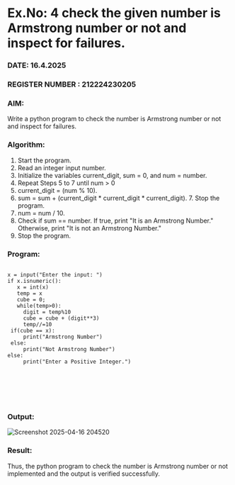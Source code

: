 # Ex.No: 4 check the given number is Armstrong number or not and inspect for failures.
### DATE: 16.4.2025                                                                           
### REGISTER NUMBER : 212224230205
### AIM: 
Write a python program to check the number is Armstrong number or not and inspect for failures.

### Algorithm:
1.  Start the program.
2.	Read an integer input number.
3.	Initialize the variables current_digit, sum = 0, and num = number.
4.	Repeat Steps 5 to 7 until num > 0
5.	current_digit = (num % 10).
6.	sum = sum + (current_digit * current_digit * current_digit). 7. Stop the program.
7.	num = num / 10.
8.	Check if sum == number. If true, print "It is an Armstrong Number." Otherwise, print "It is not an Armstrong Number."
9.	Stop the program.

### Program:
```

x = input("Enter the input: ")
if x.isnumeric():
   x = int(x)
   temp = x
   cube = 0;
   while(temp>0):
     digit = temp%10
     cube = cube + (digit**3)
     temp//=10
 if(cube == x):
     print("Armstrong Number")
 else:
     print("Not Armstrong Number")
else:
     print("Enter a Positive Integer.")







```


### Output:


![Screenshot 2025-04-16 204520](https://github.com/user-attachments/assets/9f0da4bb-e35c-4d23-b648-ebb82b9f3f95)




### Result:
Thus, the python program to check the number is Armstrong number or not implemented and the output is verified successfully.



